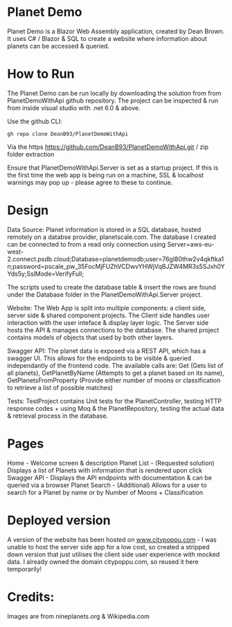 # Planet Demo

Planet Demo is a Blazor Web Assembly application, created by Dean Brown. It uses C# / Blazor & SQL to create a website where information about planets can be accessed & queried. 

# How to Run

The Planet Demo can be run locally by downloading the solution from from PlanetDemoWithApi github repository. The project can be inspected & run from inside visual studio with .net 6.0 & above. 

Use the github CLI:

```
gh repo clone DeanB93/PlanetDemoWithApi
```

Via the https https://github.com/DeanB93/PlanetDemoWithApi.git / zip folder extraction

Ensure that PlanetDemoWithApi.Server is set as a startup project. If this is the first time the web app is being run on a machine, SSL & localhost warnings may pop up - please agree to these to continue. 

# Design

Data Source: Planet information is stored in a SQL database, hosted remotely on a databse provider, planetscale.com. The database I created can be connected to from a read only connection using Server=aws-eu-west-2.connect.psdb.cloud;Database=planetdemodb;user=76gl80thw2v4qkftka1n;password=pscale_pw_35FocMjFUZhVCDwvYHWjVqBJZW4MR3s5SJxh0YYds5y;SslMode=VerifyFull; 

The scripts used to create the database table & insert the rows are found under the Database folder in the PlanetDemoWithApi.Server project. 

Website: The Web App is split into multiple components: a client side, server side & shared component projects. The Client side handles user interaction with the user inteface & display layer logic. The Server side hosts the API & manages connections to the database. The shared project contains models of objects that used by both other layers. 

Swagger API: The planet data is exposed via a REST API, which has a swagger UI. This allows for the endpoints to be visible & queried independantly of the frontend code. The available calls are: Get (Gets list of all planets), GetPlanetByName (Attempts to get a planet based on its name), GetPlanetsFromProperty (Provide either number of moons or classification to retrieve a list of possible matches)

Tests: TestProject contains Unit tests for the PlanetController, testing HTTP response codes + using Moq & the PlanetRepository, testing the actual data & retrieval process in the database. 

# Pages

Home - Welcome screen & description 
Planet List - (Requested solution) Displays a list of Planets with information that is rendered upon click
Swagger API - Displays the API endpoints with documentation & can be queried via a browser
Planet Search - (Additional) Allows for a user to search for a Planet by name or by Number of Moons + Classification

# Deployed version 

A version of the website has been hosted on www.citypoppu.com - I was unable to host the server side app for a low cost, so created a stripped down version that just utilises the client side user experience with mocked data. I already owned the domain citypoppu.com, so reused it here temporarily! 

# Credits: 

Images are from nineplanets.org & Wikipedia.com 

